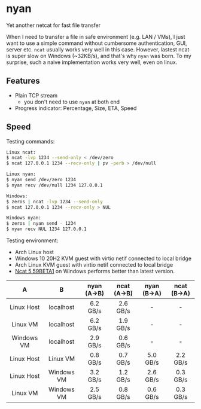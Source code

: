 # nyan
Yet another netcat for fast file transfer

When I need to transfer a file in safe environment (e.g. LAN / VMs),
I just want to use a simple command without cumbersome authentication, GUI, server etc.
`ncat` usually works very well in this case.
However, lastest ncat is super slow on Windows (~32KB/s), and that's why `nyan` was born.
To my surprise, such a naive implementation works very well, even on linux.

## Features
* Plain TCP stream
    * you don't need to use `nyan` at both end
* Progress indicator: Percentage, Size, ETA, Speed

## Speed
Testing commands:
```sh
Linux ncat:
$ ncat -lvp 1234 --send-only < /dev/zero
$ ncat 127.0.0.1 1234 --recv-only | pv -perb > /dev/null

Linux nyan:
$ nyan send /dev/zero 1234
$ nyan recv /dev/null 1234 127.0.0.1

Windows:
$ zeros | ncat -lvp 1234 --send-only
$ ncat 127.0.0.1 1234 --recv-only > NUL

Windows nyan:
$ zeros | nyan send - 1234
$ nyan recv NUL 1234 127.0.0.1
```

Testing environment:
* Arch Linux host
* Windows 10 20H2 KVM guest with virtio netif connected to local bridge
* Arch Linux KVM guest with virtio netif connected to local bridge
* [Ncat 5.59BETA1](https://nmap.org/ncat/) on Windows performs better than latest version.

| A          | B           | nyan (A->B) | ncat (A->B) | nyan (B->A) | ncat (B->A) |
|:----------:|:-----------:|:-----------:|:-----------:|:-----------:|:-----------:|
| Linux Host | localhost   |    6.2 GB/s |    2.6 GB/s |    -        |    -        |
| Linux VM   | localhost   |    6.2 GB/s |    1.9 GB/s |    -        |    -        |
| Windows VM | localhost   |    2.9 GB/s |    0.6 GB/s |    -        |    -        |
| Linux Host | Linux VM    |    0.8 GB/s |    0.7 GB/s |    5.0 GB/s |    2.2 GB/s |
| Linux Host | Windows VM  |    3.2 GB/s |    1.2 GB/s |    2.6 GB/s |    0.3 GB/s |
| Linux VM   | Windows VM  |    2.5 GB/s |    0.8 GB/s |    0.6 GB/s |    0.3 GB/s |
